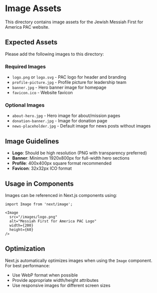 # Image Assets

This directory contains image assets for the Jewish Messiah First for America PAC website.

## Expected Assets

Please add the following images to this directory:

### Required Images
- `logo.png` or `logo.svg` - PAC logo for header and branding
- `profile-picture.jpg` - Profile picture for leadership team
- `banner.jpg` - Hero banner image for homepage
- `favicon.ico` - Website favicon

### Optional Images
- `about-hero.jpg` - Hero image for about/mission pages
- `donation-banner.jpg` - Image for donation page
- `news-placeholder.jpg` - Default image for news posts without images

## Image Guidelines

- **Logo**: Should be high resolution (PNG with transparency preferred)
- **Banner**: Minimum 1920x800px for full-width hero sections
- **Profile**: 400x400px square format recommended
- **Favicon**: 32x32px ICO format

## Usage in Components

Images can be referenced in Next.js components using:

```tsx
import Image from 'next/image';

<Image
  src="/images/logo.png"
  alt="Messiah First for America PAC Logo"
  width={200}
  height={60}
/>
```

## Optimization

Next.js automatically optimizes images when using the `Image` component. For best performance:
- Use WebP format when possible
- Provide appropriate width/height attributes
- Use responsive images for different screen sizes